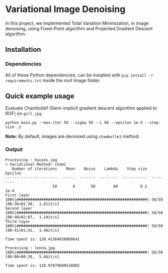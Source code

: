 # Variational Image Denoising

In this project, we implemented Total Variation Minimization, in image denoising, using Fixed-Point algorithm and Projected Gradient Descent algorithm.

## Installation
### Dependencies

All of these Python dependencies, can be installed with `pip install -r requirements.txt` inside the root Image folder.

## Quick example usage

Evaluate Chambolle1 (Semi-implicit gradient descent algorithm applied to ROF) on `girl.jpg`.

``` shell
python main.py --max-iter 50 --sigma 50 --L 60 --epsilon 1e-4 --step-size .2
```

**Note:** By default, images are denoised using `chambolle1` method.

### Output
```shell
Processing : houses.jpg
> Variational Method: cham1
   Number of iterations    Mean    Noise    Lambda    Step size    Epsilon
-----------------------  ------  -------  --------  -----------  ---------
                     50       0       50        60          0.2       1e-4
First layer
100%|##########################################################| 50/50 [00:36<01:30,  1.61it/s]
Second layer
100%|##########################################################| 50/50 [00:40<02:07,  1.14it/s]
Third layer
100%|##########################################################| 50/50 [00:41<01:41,  1.40it/s]

Time spent is: 120.41364026069641

Processing : lenna.jpg
100%|##########################################################| 50/50 [00:08<00:26,  5.66it/s]

Time spent is: 128.97879600524902
```
